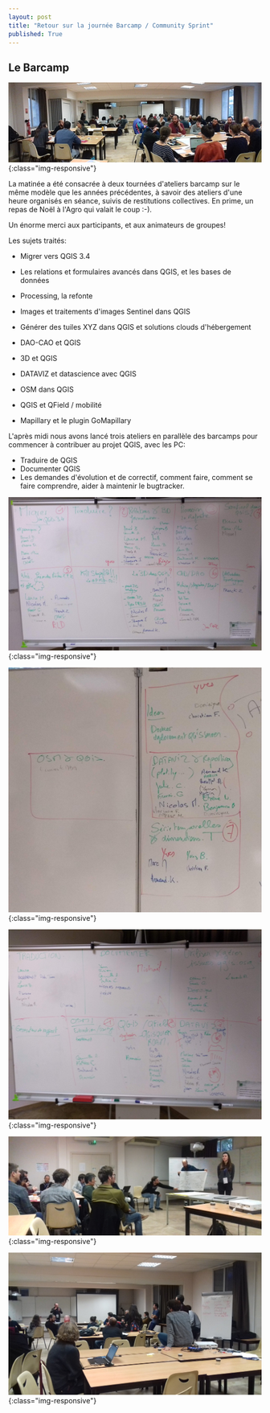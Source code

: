 ```yaml
---
layout: post
title: "Retour sur la journée Barcamp / Community Sprint"
published: True
---
```


## Le Barcamp

![Les contributeurs du Barcamp](/images/barcamp/barcamp_work.jpg){:class="img-responsive"}

La matinée a été consacrée à deux tournées d'ateliers barcamp sur le même modèle que les années précédentes, à savoir des ateliers d'une heure organisés en séance, suivis de restitutions collectives. En prime, un repas de Noël à l'Agro qui valait le coup :-).

Un énorme merci aux participants, et aux animateurs de groupes!

Les sujets traités:

- Migrer vers QGIS 3.4

- Les relations et formulaires avancés dans QGIS, et les bases de données

- Processing, la refonte

- Images et traitements d'images Sentinel dans QGIS  

- Générer des tuiles XYZ dans QGIS et solutions clouds d'hébergement

-  DAO-CAO et QGIS

- 3D et QGIS

- DATAVIZ et datascience avec QGIS

- OSM dans QGIS

- QGIS et QField / mobilité

- Mapillary et le plugin GoMapillary


L'après midi nous avons lancé trois ateliers en parallèle des barcamps pour commencer à contribuer au projet QGIS, avec les PC:

- Traduire de QGIS
- Documenter QGIS
- Les demandes d'évolution et de correctif, comment faire, comment se faire comprendre, aider à maintenir le bugtracker.


![Sujets Barcamp](/images/barcamp/first_round_topics.jpg){:class="img-responsive"}

![Sujets Barcamp](/images/barcamp/first_round_topics2.jpg){:class="img-responsive"}

![Sujets Barcamp](/images/barcamp/second_round_topics.jpg){:class="img-responsive"}

![Sujets Barcamp](/images/barcamp/barcamp_restit1.jpg){:class="img-responsive"}

![Sujets Barcamp](/images/barcamp/barcamp_restit2.jpg){:class="img-responsive"}
